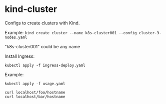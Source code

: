 # kind-cluster

Configs to create clusters with Kind.

Example: `kind create cluster --name k8s-cluster001 --config cluster-3-nodes.yaml`

"k8s-cluster001" could be any name

Install Ingress:
```
kubectl apply -f ingress-deploy.yaml
```

Example:
```
kubectl apply -f usage.yaml

curl localhost/foo/hostname
curl localhost/bar/hostname
```
